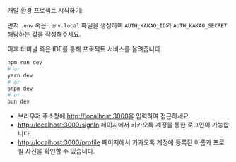 
개발 환경 프로젝트 시작하기:

먼저 `.env` 혹은 `.env.local` 파일을 생성하여 `AUTH_KAKAO_ID`와 `AUTH_KAKAO_SECRET` 해당하는 값을 작성해주세요.

이후 터미널 혹은 IDE를 통해 프로젝트 서비스를 올려줍니다.

```bash
npm run dev
# or
yarn dev
# or
pnpm dev
# or
bun dev
```

- 브라우저 주소창에 [http://localhost:3000](http://localhost:3000)을 입력하여 접근하세요.
- [http://localhost:3000/signIn](http://localhost:3000/signIn) 페이지에서 카카오톡 계정을 통한 로그인이 가능합니다.
- [http://localhost:3000/profile](http://localhost:3000/profile) 페이지에서 카카오톡 계정에 등록된 이름과 프로필 사진을 확인할 수 있습니다.
